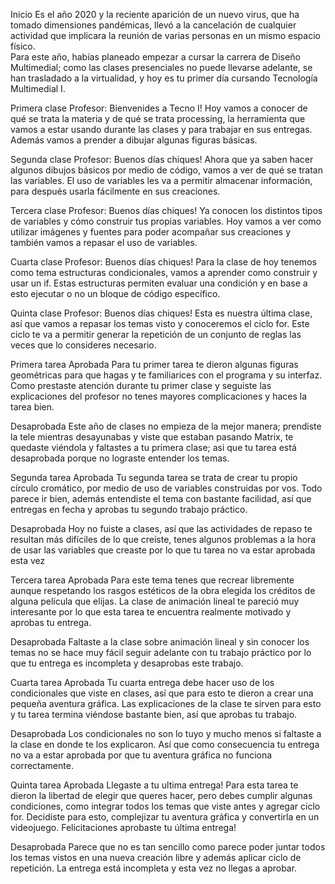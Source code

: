 Inicio
Es el año 2020 y la reciente aparición de un nuevo virus, que ha tomado dimensiones pandémicas, llevó a la cancelación de cualquier actividad que implicara la reunión de varias personas en un mismo espacio físico.  
Para este año, habías planeado empezar a cursar la carrera de Diseño Multimedial; como las clases presenciales no puede llevarse adelante, se han trasladado a la virtualidad,  y hoy es tu primer día cursando Tecnología Multimedial I.

Primera clase
Profesor: Bienvenides a Tecno I! Hoy vamos a conocer de qué se trata la materia y de qué se trata processing, la herramienta que vamos a estar usando durante las clases y para trabajar en sus entregas. Además vamos a prender a dibujar algunas figuras básicas.  

Segunda clase
Profesor: Buenos días chiques! Ahora que ya saben hacer algunos dibujos básicos por medio de código, vamos a ver de qué se tratan las variables. El uso de variables les va a permitir almacenar información, para después usarla fácilmente en sus creaciones. 

Tercera clase
Profesor: Buenos días chiques! Ya conocen los distintos tipos de variables y cómo construir tus propias variables. Hoy vamos a ver como utilizar imágenes y fuentes para poder acompañar sus creaciones y también vamos a repasar el uso de variables.

Cuarta clase
Profesor: Buenos días chiques! Para la clase de hoy tenemos como tema estructuras condicionales, vamos a aprender como construir y usar un if. Estas estructuras permiten evaluar una condición y en base a esto ejecutar o no un bloque de código específico. 

Quinta clase
Profesor: Buenos días chiques! Esta es nuestra última clase, así que vamos a repasar los temas visto y conoceremos el ciclo for. Este ciclo te va a permitir generar la repetición de un conjunto de reglas las veces que lo consideres necesario.

Primera tarea
Aprobada
Para tu primer tarea te dieron algunas figuras geométricas para que hagas y te familiarices con el programa y su interfaz. Como prestaste atención durante tu primer clase y seguiste las explicaciones del profesor no tenes mayores complicaciones y haces la tarea bien.

Desaprobada
Este año de clases no empieza de la mejor manera; prendiste la tele mientras desayunabas y viste que estaban pasando Matrix, te quedaste viéndola y faltastes a tu primera clase; asi que tu tarea está desaprobada porque no lograste entender los temas. 

Segunda tarea
Aprobada
Tu segunda tarea se trata de crear tu propio círculo cromático, por medio de uso de variables construidas por vos. Todo parece ir bien, además entendiste el tema con bastante facilidad, así que entregas en fecha y aprobas tu segundo trabajo práctico.

Desaprobada
Hoy no fuiste a clases, así que las actividades de repaso te resultan más difíciles de lo que creíste, tenes algunos problemas a la hora de usar las variables que creaste por lo que tu tarea no va estar aprobada esta vez

Tercera tarea
Aprobada
Para este tema tenes que recrear libremente aunque respetando los rasgos estéticos de la obra elegida los créditos de alguna película que elijas. La clase de animación lineal te pareció muy interesante por lo que esta tarea te encuentra realmente motivado y aprobas tu entrega.

Desaprobada
Faltaste a la clase sobre animación lineal y sin conocer los temas no se hace muy fácil seguir adelante con tu trabajo práctico por lo que tu entrega es incompleta y desaprobas este trabajo.

Cuarta tarea
Aprobada
Tu cuarta entrega debe hacer uso de los condicionales que viste en clases, así que para esto te dieron a crear una pequeña aventura gráfica. Las explicaciones de la clase te sirven para esto y tu tarea termina viéndose bastante bien, así que aprobas tu trabajo.

Desaprobada
Los condicionales no son lo tuyo y mucho menos si faltaste a la clase en donde te los explicaron. Así que como consecuencia tu entrega no va a estar aprobada por que tu aventura gráfica no funciona correctamente.


Quinta tarea
Aprobada
Llegaste a tu ultima entrega! Para esta tarea te dieron la libertad de elegir que queres hacer, pero debes cumplir algunas condiciones, como integrar todos los temas que viste antes y agregar ciclo for. Decidiste para esto, complejizar tu aventura gráfica y convertirla en un videojuego. Felicitaciones aprobaste tu última entrega! 

Desaprobada
Parece que no es tan sencillo como parece poder juntar todos los temas vistos en una nueva creación libre y además aplicar ciclo de repetición. La entrega está incompleta y esta vez no llegas a aprobar.
 
